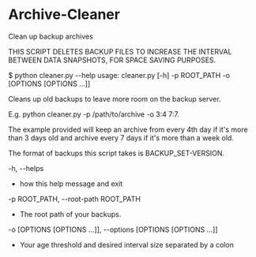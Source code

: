 # Archive-Cleaner
Clean up backup archives

THIS SCRIPT DELETES BACKUP FILES TO INCREASE THE INTERVAL BETWEEN DATA SNAPSHOTS, FOR SPACE SAVING PURPOSES.

$ python cleaner.py --help
usage: cleaner.py [-h] -p ROOT_PATH -o [OPTIONS [OPTIONS ...]]

Cleans up old backups to leave more room on the backup server.

E.g. python cleaner.py -p /path/to/archive -o 3:4 7:7.

The example provided will keep an archive from every 4th day if it's more than 3 days old and archive every 7 days if it's more than a week old.

The format of backups this script takes is BACKUP_SET-VERSION.

-h, --helps
* how this help message and exit
  
-p ROOT_PATH, --root-path ROOT_PATH
* The root path of your backups.
  
-o [OPTIONS [OPTIONS ...]], --options [OPTIONS [OPTIONS ...]]
* Your age threshold and desired interval size separated by a colon
